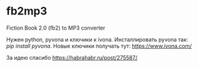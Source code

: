 # fb2mp3
Fiction Book 2.0 (fb2) to MP3 converter

Нужен python, pyvona и ключики к ivona. Инсталлировать pyvona так: *pip install pyvona*. Новые ключики получать тут: https://www.ivona.com/

За идею спасибо https://habrahabr.ru/post/275587/
